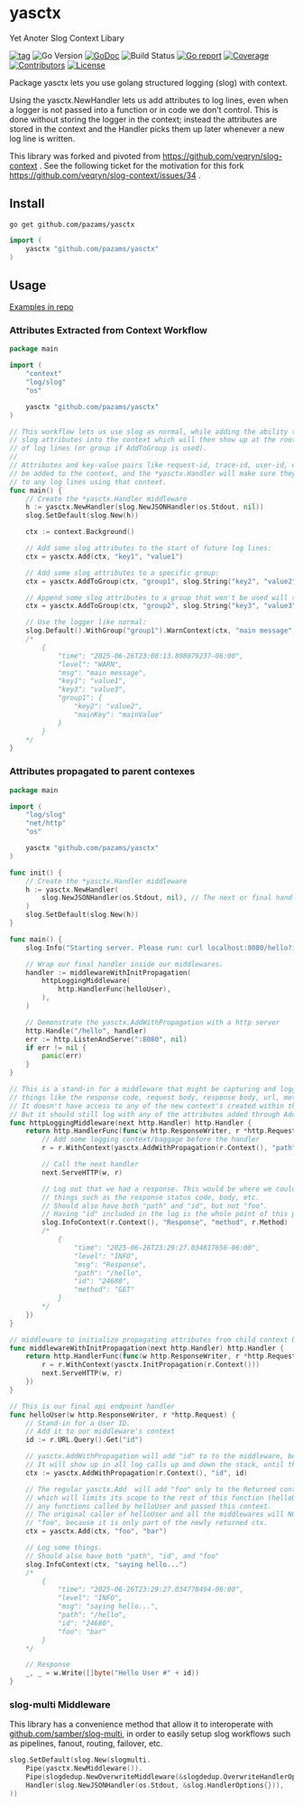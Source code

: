 # yasctx
Yet Anoter Slog Context Libary


[![tag](https://img.shields.io/github/tag/pazams/yasctx.svg)](https://github.com/pazams/yasctx/releases)
![Go Version](https://img.shields.io/badge/Go-%3E%3D%201.21-%23007d9c)
[![GoDoc](https://godoc.org/github.com/pazams/yasctx?status.svg)](https://pkg.go.dev/github.com/pazams/yasctx)
![Build Status](https://github.com/pazams/yasctx/actions/workflows/build_and_test.yml/badge.svg)
[![Go report](https://goreportcard.com/badge/github.com/pazams/yasctx)](https://goreportcard.com/report/github.com/pazams/yasctx)
[![Coverage](https://img.shields.io/codecov/c/github/pazams/yasctx)](https://codecov.io/gh/pazams/yasctx)
[![Contributors](https://img.shields.io/github/contributors/pazams/yasctx)](https://github.com/pazams/yasctx/graphs/contributors)
[![License](https://img.shields.io/github/license/pazams/yasctx)](./LICENSE)


Package yasctx lets you use golang structured logging (slog) with context.

Using the yasctx.NewHandler lets us add attributes to log lines, even when a logger is not passed into a function or in code we don't control. This is done without storing the logger in the context; instead the attributes are stored in the context and the Handler picks them up later whenever a new log line is written.

This library was forked and pivoted from https://github.com/veqryn/slog-context .
See the following ticket for the motivation for this fork https://github.com/veqryn/slog-context/issues/34 .
## Install

```
go get github.com/pazams/yasctx
```

```go
import (
	yasctx "github.com/pazams/yasctx"
)
```

## Usage
[Examples in repo](examples/)
### Attributes Extracted from Context Workflow
```go
package main

import (
	"context"
	"log/slog"
	"os"

	yasctx "github.com/pazams/yasctx"
)

// This workflow lets us use slog as normal, while adding the ability to put
// slog attributes into the context which will then show up at the root level
// of log lines (or group if AddToGroup is used).
//
// Attributes and key-value pairs like request-id, trace-id, user-id, etc, can
// be added to the context, and the *yasctx.Handler will make sure they are added
// to any log lines using that context.
func main() {
	// Create the *yasctx.Handler middleware
	h := yasctx.NewHandler(slog.NewJSONHandler(os.Stdout, nil))
	slog.SetDefault(slog.New(h))

	ctx := context.Background()

	// Add some slog attributes to the start of future log lines:
	ctx = yasctx.Add(ctx, "key1", "value1")

	// Add some slog attributes to a specific group:
	ctx = yasctx.AddToGroup(ctx, "group1", slog.String("key2", "value2"))

	// Append some slog attributes to a group that won't be used will show up at the root level:
	ctx = yasctx.AddToGroup(ctx, "group2", slog.String("key3", "value3"))

	// Use the logger like normal:
	slog.Default().WithGroup("group1").WarnContext(ctx, "main message", "mainKey", "mainValue")
	/*
		{
		    "time": "2025-06-26T23:08:13.808079237-06:00",
		    "level": "WARN",
		    "msg": "main message",
		    "key1": "value1",
		    "key3": "value3",
		    "group1": {
		        "key2": "value2",
		        "mainKey": "mainValue"
		    }
		}
	*/
}

```

### Attributes propagated to parent contexes 
```go
package main

import (
	"log/slog"
	"net/http"
	"os"

	yasctx "github.com/pazams/yasctx"
)

func init() {
	// Create the *yasctx.Handler middleware
	h := yasctx.NewHandler(
		slog.NewJSONHandler(os.Stdout, nil), // The next or final handler in the chain
	)
	slog.SetDefault(slog.New(h))
}

func main() {
	slog.Info("Starting server. Please run: curl localhost:8080/hello?id=24680")

	// Wrap our final handler inside our middlewares.
	handler := middlewareWithInitPropagation(
		httpLoggingMiddleware(
			http.HandlerFunc(helloUser),
		),
	)

	// Demonstrate the yasctx.AddWithPropagation with a http server
	http.Handle("/hello", handler)
	err := http.ListenAndServe(":8080", nil)
	if err != nil {
		panic(err)
	}
}

// This is a stand-in for a middleware that might be capturing and logging out
// things like the response code, request body, response body, url, method, etc.
// It doesn't have access to any of the new context's created within the next handler.
// But it should still log with any of the attributes added through AddWithPropagation()
func httpLoggingMiddleware(next http.Handler) http.Handler {
	return http.HandlerFunc(func(w http.ResponseWriter, r *http.Request) {
		// Add some logging context/baggage before the handler
		r = r.WithContext(yasctx.AddWithPropagation(r.Context(), "path", r.URL.Path))

		// Call the next handler
		next.ServeHTTP(w, r)

		// Log out that we had a response. This would be where we could add
		// things such as the response status code, body, etc.
		// Should also have both "path" and "id", but not "foo".
		// Having "id" included in the log is the whole point of this package!
		slog.InfoContext(r.Context(), "Response", "method", r.Method)
		/*
			{
			    "time": "2025-06-26T23:29:27.034817656-06:00",
			    "level": "INFO",
			    "msg": "Response",
			    "path": "/hello",
			    "id": "24680",
			    "method": "GET"
			}
		*/
	})
}

// middleware to initialize propagating attributes from child context back to parents for each request.
func middlewareWithInitPropagation(next http.Handler) http.Handler {
	return http.HandlerFunc(func(w http.ResponseWriter, r *http.Request) {
		r = r.WithContext(yasctx.InitPropagation(r.Context()))
		next.ServeHTTP(w, r)
	})
}

// This is our final api endpoint handler
func helloUser(w http.ResponseWriter, r *http.Request) {
	// Stand-in for a User ID.
	// Add it to our middleware's context
	id := r.URL.Query().Get("id")

	// yasctx.AddWithPropagation will add "id" to to the middleware, because it is a synchronized map.
	// It will show up in all log calls up and down the stack, until the request in middlewareWithInitPropagation exits.
	ctx := yasctx.AddWithPropagation(r.Context(), "id", id)

	// The regular yasctx.Add  will add "foo" only to the Returned context,
	// which will limits its scope to the rest of this function (helloUser) and
	// any functions called by helloUser and passed this context.
	// The original caller of helloUser and all the middlewares will NOT see
	// "foo", because it is only part of the newly returned ctx.
	ctx = yasctx.Add(ctx, "foo", "bar")

	// Log some things.
	// Should also have both "path", "id", and "foo"
	slog.InfoContext(ctx, "saying hello...")
	/*
		{
		    "time": "2025-06-26T23:29:27.034778494-06:00",
		    "level": "INFO",
		    "msg": "saying hello...",
		    "path": "/hello",
		    "id": "24680",
		    "foo": "bar"
		}
	*/

	// Response
	_, _ = w.Write([]byte("Hello User #" + id))
}
```

### slog-multi Middleware
This library has a convenience method that allow it to interoperate with [github.com/samber/slog-multi](https://github.com/samber/slog-multi),
in order to easily setup slog workflows such as pipelines, fanout, routing, failover, etc.
```go
slog.SetDefault(slog.New(slogmulti.
	Pipe(yasctx.NewMiddleware()).
	Pipe(slogdedup.NewOverwriteMiddleware(&slogdedup.OverwriteHandlerOptions{})).
	Handler(slog.NewJSONHandler(os.Stdout, &slog.HandlerOptions{})),
))
```

